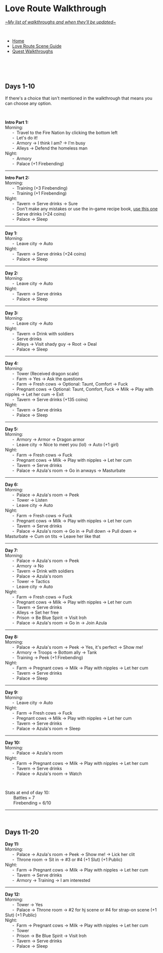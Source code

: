 # Love Route Walkthrough
[*\~My list of walkthroughs and when they'll be updated\~*](https://www.patreon.com/maimlain)

<br>

- [Home](https://github.com/maim-lain/fourelements/blob/master/book-2/home.md)  
- [Love Route Scene Guide](https://github.com/maim-lain/fourelements/blob/master/book-2/lovescenes.md)  
- [Quest Walkthroughs](https://github.com/maim-lain/fourelements/blob/master/book-2/quests.md)  

<br>
<br>
<br>

## Days 1-10
If there's a choice that isn't mentioned in the walkthrough that means you can choose any option.

<br>

**Intro Part 1:**  
Morning:  
&nbsp;&nbsp;&nbsp;&nbsp;&nbsp;&nbsp;\-&nbsp; Travel to the Fire Nation by clicking the bottom left  
&nbsp;&nbsp;&nbsp;&nbsp;&nbsp;&nbsp;\-&nbsp; Let's do it!  
&nbsp;&nbsp;&nbsp;&nbsp;&nbsp;&nbsp;\-&nbsp; Armory -> I think I am? -> I'm busy  
&nbsp;&nbsp;&nbsp;&nbsp;&nbsp;&nbsp;\-&nbsp; Alleys -> Defend the homeless man  
Night:  
&nbsp;&nbsp;&nbsp;&nbsp;&nbsp;&nbsp;\-&nbsp; Armory  
&nbsp;&nbsp;&nbsp;&nbsp;&nbsp;&nbsp;\-&nbsp; Palace (+1 Firebending)  

---

**Intro Part 2:**  
Morning:  
&nbsp;&nbsp;&nbsp;&nbsp;&nbsp;&nbsp;\-&nbsp; Training (+3 Firebending)  
&nbsp;&nbsp;&nbsp;&nbsp;&nbsp;&nbsp;\-&nbsp; Training (+1 Firebending)  
Night:  
&nbsp;&nbsp;&nbsp;&nbsp;&nbsp;&nbsp;\-&nbsp; Tavern -> Serve drinks -> Sure  
&nbsp;&nbsp;&nbsp;&nbsp;&nbsp;&nbsp;\-&nbsp; Don't make any mistakes or use the in-game recipe book, [use this one](https://github.com/maim-lain/fourelements/blob/master/book-2/home.md#game-mechanics)  
&nbsp;&nbsp;&nbsp;&nbsp;&nbsp;&nbsp;\-&nbsp; Serve drinks (+24 coins)  
&nbsp;&nbsp;&nbsp;&nbsp;&nbsp;&nbsp;\-&nbsp; Palace -> Sleep  

---

**Day 1:**  
Morning:  
&nbsp;&nbsp;&nbsp;&nbsp;&nbsp;&nbsp;\-&nbsp; Leave city -> Auto  
Night:  
&nbsp;&nbsp;&nbsp;&nbsp;&nbsp;&nbsp;\-&nbsp; Tavern -> Serve drinks (+24 coins)  
&nbsp;&nbsp;&nbsp;&nbsp;&nbsp;&nbsp;\-&nbsp; Palace -> Sleep  

---

**Day 2:**  
Morning:  
&nbsp;&nbsp;&nbsp;&nbsp;&nbsp;&nbsp;\-&nbsp; Leave city -> Auto  
Night:  
&nbsp;&nbsp;&nbsp;&nbsp;&nbsp;&nbsp;\-&nbsp; Tavern -> Serve drinks  
&nbsp;&nbsp;&nbsp;&nbsp;&nbsp;&nbsp;\-&nbsp; Palace -> Sleep  

---

**Day 3:**  
Morning:  
&nbsp;&nbsp;&nbsp;&nbsp;&nbsp;&nbsp;\-&nbsp; Leave city -> Auto  
Night:  
&nbsp;&nbsp;&nbsp;&nbsp;&nbsp;&nbsp;\-&nbsp; Tavern -> Drink with soldiers  
&nbsp;&nbsp;&nbsp;&nbsp;&nbsp;&nbsp;\-&nbsp; Serve drinks  
&nbsp;&nbsp;&nbsp;&nbsp;&nbsp;&nbsp;\-&nbsp; Alleys -> Visit shady guy -> Root -> Deal  
&nbsp;&nbsp;&nbsp;&nbsp;&nbsp;&nbsp;\-&nbsp; Palace -> Sleep  

---

**Day 4:**  
Morning:  
&nbsp;&nbsp;&nbsp;&nbsp;&nbsp;&nbsp;\-&nbsp; Tower (Received dragon scale)  
&nbsp;&nbsp;&nbsp;&nbsp;&nbsp;&nbsp;\-&nbsp; Farm -> Yes -> Ask the questions  
&nbsp;&nbsp;&nbsp;&nbsp;&nbsp;&nbsp;\-&nbsp; Farm -> Fresh cows -> Optional: Taunt, Comfort -> Fuck  
&nbsp;&nbsp;&nbsp;&nbsp;&nbsp;&nbsp;\-&nbsp; Pregnant cows -> Optional: Taunt, Comfort, Fuck -> Milk -> Play with nipples -> Let her cum -> Exit  
&nbsp;&nbsp;&nbsp;&nbsp;&nbsp;&nbsp;\-&nbsp; Tavern -> Serve drinks (+135 coins)  
Night:  
&nbsp;&nbsp;&nbsp;&nbsp;&nbsp;&nbsp;\-&nbsp; Tavern -> Serve drinks  
&nbsp;&nbsp;&nbsp;&nbsp;&nbsp;&nbsp;\-&nbsp; Palace -> Sleep  

---

**Day 5:**  
Morning:  
&nbsp;&nbsp;&nbsp;&nbsp;&nbsp;&nbsp;\-&nbsp; Armory -> Armor -> Dragon armor  
&nbsp;&nbsp;&nbsp;&nbsp;&nbsp;&nbsp;\-&nbsp; Leave city -> Nice to meet you (lol) -> Auto (+1 girl)  
Night:  
&nbsp;&nbsp;&nbsp;&nbsp;&nbsp;&nbsp;\-&nbsp; Farm -> Fresh cows -> Fuck  
&nbsp;&nbsp;&nbsp;&nbsp;&nbsp;&nbsp;\-&nbsp; Pregnant cows -> Milk -> Play with nipples -> Let her cum  
&nbsp;&nbsp;&nbsp;&nbsp;&nbsp;&nbsp;\-&nbsp; Tavern -> Serve drinks  
&nbsp;&nbsp;&nbsp;&nbsp;&nbsp;&nbsp;\-&nbsp; Palace -> Azula's room -> Go in anways -> Masturbate  

---

**Day 6:**  
Morning:  
&nbsp;&nbsp;&nbsp;&nbsp;&nbsp;&nbsp;\-&nbsp; Palace -> Azula's room -> Peek  
&nbsp;&nbsp;&nbsp;&nbsp;&nbsp;&nbsp;\-&nbsp; Tower -> Listen  
&nbsp;&nbsp;&nbsp;&nbsp;&nbsp;&nbsp;\-&nbsp; Leave city -> Auto  
Night:  
&nbsp;&nbsp;&nbsp;&nbsp;&nbsp;&nbsp;\-&nbsp; Farm -> Fresh cows -> Fuck  
&nbsp;&nbsp;&nbsp;&nbsp;&nbsp;&nbsp;\-&nbsp; Pregnant cows -> Milk -> Play with nipples -> Let her cum  
&nbsp;&nbsp;&nbsp;&nbsp;&nbsp;&nbsp;\-&nbsp; Tavern -> Serve drinks  
&nbsp;&nbsp;&nbsp;&nbsp;&nbsp;&nbsp;\-&nbsp; Palace -> Azula's room -> Go in -> Pull down -> Pull down -> Masturbate -> Cum on tits -> Leave her like that  

---

**Day 7:**  
Morning:  
&nbsp;&nbsp;&nbsp;&nbsp;&nbsp;&nbsp;\-&nbsp; Palace -> Azula's room -> Peek  
&nbsp;&nbsp;&nbsp;&nbsp;&nbsp;&nbsp;\-&nbsp; Armory -> No  
&nbsp;&nbsp;&nbsp;&nbsp;&nbsp;&nbsp;\-&nbsp; Tavern -> Drink with soldiers  
&nbsp;&nbsp;&nbsp;&nbsp;&nbsp;&nbsp;\-&nbsp; Palace -> Azula's room  
&nbsp;&nbsp;&nbsp;&nbsp;&nbsp;&nbsp;\-&nbsp; Tower -> Tactics  
&nbsp;&nbsp;&nbsp;&nbsp;&nbsp;&nbsp;\-&nbsp; Leave city -> Auto  
Night:  
&nbsp;&nbsp;&nbsp;&nbsp;&nbsp;&nbsp;\-&nbsp; Farm -> Fresh cows -> Fuck  
&nbsp;&nbsp;&nbsp;&nbsp;&nbsp;&nbsp;\-&nbsp; Pregnant cows -> Milk -> Play with nipples -> Let her cum  
&nbsp;&nbsp;&nbsp;&nbsp;&nbsp;&nbsp;\-&nbsp; Tavern -> Serve drinks  
&nbsp;&nbsp;&nbsp;&nbsp;&nbsp;&nbsp;\-&nbsp; Alleys -> Set her free  
&nbsp;&nbsp;&nbsp;&nbsp;&nbsp;&nbsp;\-&nbsp; Prison -> Be Blue Spirit -> Visit Iroh  
&nbsp;&nbsp;&nbsp;&nbsp;&nbsp;&nbsp;\-&nbsp; Palace -> Azula's room -> Go in -> Join Azula  

---

**Day 8:**  
Morning:  
&nbsp;&nbsp;&nbsp;&nbsp;&nbsp;&nbsp;\-&nbsp; Palace -> Azula's room -> Peek -> Yes, it's perfect -> Show me!  
&nbsp;&nbsp;&nbsp;&nbsp;&nbsp;&nbsp;\-&nbsp; Armory -> Troops -> Bottom ally -> Tank  
&nbsp;&nbsp;&nbsp;&nbsp;&nbsp;&nbsp;\-&nbsp; Training -> Peek (+1 Firebending)  
Night:  
&nbsp;&nbsp;&nbsp;&nbsp;&nbsp;&nbsp;\-&nbsp; Farm -> Pregnant cows -> Milk -> Play with nipples -> Let her cum  
&nbsp;&nbsp;&nbsp;&nbsp;&nbsp;&nbsp;\-&nbsp; Tavern -> Serve drinks  
&nbsp;&nbsp;&nbsp;&nbsp;&nbsp;&nbsp;\-&nbsp; Palace -> Sleep  

---

**Day 9:**  
Morning:  
&nbsp;&nbsp;&nbsp;&nbsp;&nbsp;&nbsp;\-&nbsp; Leave city -> Auto  
Night:  
&nbsp;&nbsp;&nbsp;&nbsp;&nbsp;&nbsp;\-&nbsp; Farm -> Fresh cows -> Fuck  
&nbsp;&nbsp;&nbsp;&nbsp;&nbsp;&nbsp;\-&nbsp; Pregnant cows -> Milk -> Play with nipples -> Let her cum  
&nbsp;&nbsp;&nbsp;&nbsp;&nbsp;&nbsp;\-&nbsp; Tavern -> Serve drinks  
&nbsp;&nbsp;&nbsp;&nbsp;&nbsp;&nbsp;\-&nbsp; Palace -> Azula's room -> Sleep  

---

**Day 10:**  
Morning:  
&nbsp;&nbsp;&nbsp;&nbsp;&nbsp;&nbsp;\-&nbsp; Palace -> Azula's room  
Night:  
&nbsp;&nbsp;&nbsp;&nbsp;&nbsp;&nbsp;\-&nbsp; Farm -> Pregnant cows -> Milk -> Play with nipples -> Let her cum  
&nbsp;&nbsp;&nbsp;&nbsp;&nbsp;&nbsp;\-&nbsp; Tavern -> Serve drinks  
&nbsp;&nbsp;&nbsp;&nbsp;&nbsp;&nbsp;\-&nbsp; Palace -> Azula's room -> Watch  

<br>

Stats at end of day 10:  
&nbsp;&nbsp;&nbsp;&nbsp;&nbsp;&nbsp; Battles = 7  
&nbsp;&nbsp;&nbsp;&nbsp;&nbsp;&nbsp; Firebending = 6/10  

---

<br>

## Days 11-20

**Day 11:**  
Morning:  
&nbsp;&nbsp;&nbsp;&nbsp;&nbsp;&nbsp;\-&nbsp; Palace -> Azula's room -> Peek -> Show me! -> Lick her clit  
&nbsp;&nbsp;&nbsp;&nbsp;&nbsp;&nbsp;\-&nbsp; Throne room -> Sit in -> #3 or #4 (+1 Slut) (+1 Public)  
Night:  
&nbsp;&nbsp;&nbsp;&nbsp;&nbsp;&nbsp;\-&nbsp; Farm -> Pregnant cows -> Milk -> Play with nipples -> Let her cum  
&nbsp;&nbsp;&nbsp;&nbsp;&nbsp;&nbsp;\-&nbsp; Tavern -> Serve drinks  
&nbsp;&nbsp;&nbsp;&nbsp;&nbsp;&nbsp;\-&nbsp; Armory -> Training -> I am interested  

---

**Day 12:**  
Morning:  
&nbsp;&nbsp;&nbsp;&nbsp;&nbsp;&nbsp;\-&nbsp; Tower -> Yes  
&nbsp;&nbsp;&nbsp;&nbsp;&nbsp;&nbsp;\-&nbsp; Palace -> Throne room -> #2 for hj scene or #4 for strap-on scene (+1 Slut) (+1 Public)  
Night:  
&nbsp;&nbsp;&nbsp;&nbsp;&nbsp;&nbsp;\-&nbsp; Farm -> Pregnant cows -> Milk -> Play with nipples -> Let her cum  
&nbsp;&nbsp;&nbsp;&nbsp;&nbsp;&nbsp;\-&nbsp; Tower  
&nbsp;&nbsp;&nbsp;&nbsp;&nbsp;&nbsp;\-&nbsp; Prison -> Be Blue Spirit -> Visit Iroh  
&nbsp;&nbsp;&nbsp;&nbsp;&nbsp;&nbsp;\-&nbsp; Tavern -> Serve drinks  
&nbsp;&nbsp;&nbsp;&nbsp;&nbsp;&nbsp;\-&nbsp; Palace -> Sleep  


<!---

&nbsp;&nbsp;&nbsp;&nbsp;&nbsp;&nbsp;\-&nbsp; Armory -> Troops -> Top ally -> Infantry  
&nbsp;&nbsp;&nbsp;&nbsp;&nbsp;&nbsp;\-&nbsp; Ally bonuses -> Buy both ally health bonuses


Morning:
azula
tower
training

Night:
farm
tavern
prison
azula


mai kiss happens when complete azula hj.
mai thing a quest or scene?

battle = +1 aff
What?! Hell no!
prison_start, it continues right below the above choice

--->
